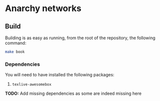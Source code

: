 Anarchy networks
===============

## Build

Building is as easy as running, from the root of the repository,
the following command:

```bash
make book
```

### Dependencies

You will need to have installed the following packages:

1. `texlive-awesomebox`

**TODO:** Add missing dependencies as some are indeed missing here
